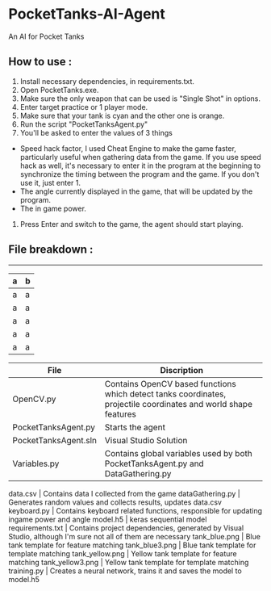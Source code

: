 # PocketTanks-AI-Agent
An AI for Pocket Tanks
## How to use :
1. Install necessary dependencies, in requirements.txt.
1. Open PocketTanks.exe.
1. Make sure the only weapon that can be used is "Single Shot" in options.
1. Enter target practice or 1 player mode.
1. Make sure that your tank is cyan and the other one is orange.
1. Run the script "PocketTanksAgent.py"
1. You'll be asked to enter the values of 3 things
  * Speed hack factor, I used Cheat Engine to make the game faster, particularly useful when gathering data from the game. If you use speed hack as well, it's necessary to enter it in the program at the beginning to synchronize the timing between the program and the game. If you don't use it, just enter 1.
  * The angle currently displayed in the game, that will be updated by the program.
  * The in game power.
1. Press Enter and switch to the game, the agent should start playing.


## File breakdown :
--------


a | b
--- | ---
a | a
a | a
a | a
a | a
a | a



File | Discription
--- | ---
OpenCV.py | Contains OpenCV based functions which detect tanks coordinates, projectile coordinates and world shape features
PocketTanksAgent.py | Starts the agent
PocketTanksAgent.sln | Visual Studio Solution
Variables.py | Contains global variables used by both PocketTanksAgent.py and DataGathering.py

data.csv	| Contains data I collected from the game 
dataGathering.py | Generates random values and collects results, updates data.csv
keyboard.py	| Contains keyboard related functions, responsible for updating ingame power and angle
model.h5	| keras sequential model
requirements.txt	| Contains project dependencies, generated by Visual Studio, although I'm sure not all of them are necessary
tank_blue.png	| Blue tank template for feature matching
tank_blue3.png	| Blue tank template for template matching
tank_yellow.png	| Yellow tank template for feature matching
tank_yellow3.png	| Yellow tank template for template matching
training.py | Creates a neural network, trains it and saves the model to model.h5
